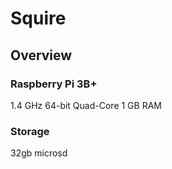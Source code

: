 # Squire
## Overview
### Raspberry Pi 3B+
1.4 GHz 64-bit Quad-Core
1 GB RAM
### Storage
32gb microsd 